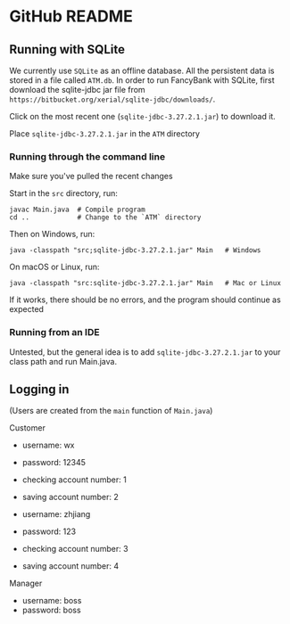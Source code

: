 # GitHub README

## Running with SQLite
We currently use `SQLite` as an offline database. All the persistent data is stored in a file called `ATM.db`.
In order to run FancyBank with SQLite, first download the sqlite-jdbc jar file from `https://bitbucket.org/xerial/sqlite-jdbc/downloads/`.

Click on the most recent one (`sqlite-jdbc-3.27.2.1.jar`) to download it.

Place `sqlite-jdbc-3.27.2.1.jar` in the `ATM` directory

### Running through the command line
Make sure you've pulled the recent changes

Start in the `src` directory, run:
```
javac Main.java  # Compile program
cd ..            # Change to the `ATM` directory
```

Then on Windows, run:
```
java -classpath "src;sqlite-jdbc-3.27.2.1.jar" Main   # Windows
```

On macOS or Linux, run:
```
java -classpath "src:sqlite-jdbc-3.27.2.1.jar" Main   # Mac or Linux
```

If it works, there should be no errors, and the program should continue as expected


### Running from an IDE
Untested, but the general idea is to add `sqlite-jdbc-3.27.2.1.jar` to your class path and run Main.java.

## Logging in
(Users are created from the `main` function of `Main.java`)


Customer
* username: wx
* password: 12345
* checking account number: 1
* saving account number: 2


* username: zhjiang
* password: 123
* checking account number: 3
* saving account number: 4

Manager
* username: boss
* password: boss
